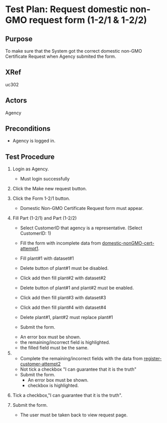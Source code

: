 Test Plan: Request domestic non-GMO request form (1-2/1 & 1-2/2)
================================================================

## Purpose

To make sure that the System got the correct domestic non-GMO Certificate Request when Agency submited the form.

## XRef

uc302

## Actors

Agency

## Preconditions

* Agency is logged in.

## Test Procedure

1. Login as Agency.
    * Must login successfully
2. Click the Make new request button.
3. Click the Form 1-2/1 button.
    * Domestic Non-GMO Certificate Request form must appear.
    

4. Fill Part (1-2/1) and Part (1-2/2)
   - Select CustomerID that agency is a representative. (Select CustomerID: 1)   
   - Fill the form with incomplete data from [domestic-nonGMO-cert-attempt1](domestic_non_gmo_cert_attempt1.yml).
   - Fill plant#1 with dataset#1 
   - Delete button of plant#1 must be disabled.
   - Click add then fill plant#2 with dataset#2
   - Delete button of plant#1 and plant#2 must be enabled.
   - Click add then fill plant#3 with dataset#3
   - Click add then fill plant#4 with dataset#4
   - Delete plant#1, plant#2 must replace plant#1
  
   - Submit the form.
    * An error box must be shown.
    * the remaining/incorrect field is highlighted.
    * the filled field must be the same.
5.  - Complete the remaining/incorrect fields with the data from [register-customer-attempt2](domestic_non_gmo_cert_attempt2.yml) 
    - Not tick a checkbox "I can guarantee that it is the truth"
    - Submit the form.
        * An error box must be shown.
        * checkbox is highlighted.

6. Tick a checkbox,"I can guarantee that it is the truth".
6. Submit the form.
    * The user must be taken back to view request page.

